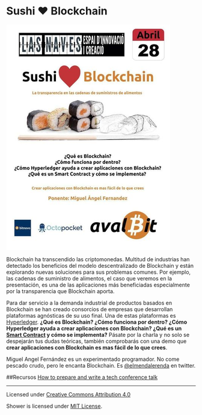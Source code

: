 # Sushi ❤️ Blockchain

<img src="pictures/teaser.jpg"  alt="Shower logo">


Blockchain ha transcendido las criptomonedas. Multitud de industrias han detectado los beneficios del modelo descentralizado de Blockchain y están explorando nuevas soluciones para sus problemas comunes.
Por ejemplo, las cadenas de suministro de alimentos, el caso que veremos en la presentación, es una de las aplicaciones más beneficiadas especialmente por la transparencia que Blockchain aporta. 

Para dar servicio a la demanda industrial de productos basados en Blockchain se han creado consorcios de empresas que desarrollan plataformas agnósticas de su uso final. Una de estas plataformas es [Hyperledger](https://www.hyperledger.org/). **¿Qué es Blockchain? ¿Cómo funciona por dentro? ¿Cómo Hyperledger ayuda a crear aplicaciones con Blockchain? ¿Qué es un [Smart Contract](https://es.wikipedia.org/wiki/Contrato_inteligente) y cómo se implementa?** Pásate por la charla y no solo se despejarán tus dudas teóricas, también comprobarás con una demo que **crear aplicaciones con Blockchain es mas fácil de lo que crees**.

Miguel Angel Fernández es un experimentado programador. No come pescado crudo, pero le encanta Blockchain. Es [@elmendalerenda](https://twitter.com/elmendalerenda) en twitter.

##Recursos
[How to prepare and write a tech conference talk](http://wunder.schoenaberselten.com/2016/02/16/how-to-prepare-and-write-a-tech-conference-talk/)


---
Licensed under [Creative Commons Attribution 4.0](LICENSE.md)

Shower is licensed under [MIT License](LICENSE-shower.md).
